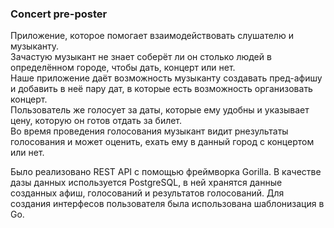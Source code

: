### Concert pre-poster

Приложение, которое помогает взаимодействовать слушателю и музыканту.  
Зачастую музыкант не знает соберёт ли он столько людей в определённом городе, чтобы дать, концерт или нет.  
Наше приложение даёт возможность музыканту создавать пред-афишу и добавить в неё пару дат, в которые есть возможность организовать концерт.  
Пользователь же голосует за даты, которые ему удобны и указывает цену, которую он готов отдать за билет.  
Во время проведения голосования музыкант видит рнезультаты голосования и может оценить, ехать ему в данный город с концертом или нет.

Было реализовано REST API с помощью фреймворка Gorilla. В качестве дазы данных используется PostgreSQL, в ней хранятся данные созданных афиш, голосований и результатов голосований. Для создания интерфесов пользователя была использована шаблонизация в Go.